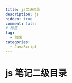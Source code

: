 ```yaml
---
title: js二级目录
description: js
hidden: true
comment: false
# 标签
tag:
  - 前端
categories:
  - JavaScript
---
```


# js 笔记二级目录
